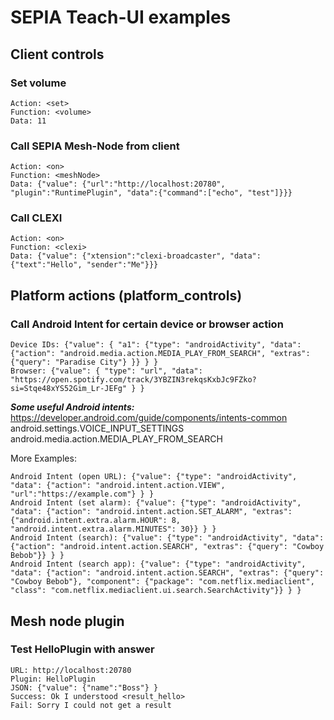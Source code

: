 # SEPIA Teach-UI examples

## Client controls

### Set volume
```
Action: <set>
Function: <volume>
Data: 11
```

### Call SEPIA Mesh-Node from client
```
Action: <on>
Function: <meshNode>
Data: {"value": {"url":"http://localhost:20780", "plugin":"RuntimePlugin", "data":{"command":["echo", "test"]}}}
```

### Call CLEXI
```
Action: <on>
Function: <clexi>
Data: {"value": {"xtension":"clexi-broadcaster", "data":{"text":"Hello", "sender":"Me"}}}
```

## Platform actions (platform_controls)

### Call Android Intent for certain device or browser action
```
Device IDs: {"value": { "a1": {"type": "androidActivity", "data": {"action": "android.media.action.MEDIA_PLAY_FROM_SEARCH", "extras": {"query": "Paradise City"} }} } }
Browser: {"value": { "type": "url", "data": "https://open.spotify.com/track/3YBZIN3rekqsKxbJc9FZko?si=Stqe48xYS52Gim_Lr-JEFg" } }
```
***Some useful Android intents:***  
https://developer.android.com/guide/components/intents-common  
android.settings.VOICE_INPUT_SETTINGS  
android.media.action.MEDIA_PLAY_FROM_SEARCH  
  
More Examples:
```
Android Intent (open URL): {"value": {"type": "androidActivity", "data": {"action": "android.intent.action.VIEW", "url":"https://example.com"} } }
Android Intent (set alarm): {"value": {"type": "androidActivity", "data": {"action": "android.intent.action.SET_ALARM", "extras": {"android.intent.extra.alarm.HOUR": 8, "android.intent.extra.alarm.MINUTES": 30}} } }
Android Intent (search): {"value": {"type": "androidActivity", "data": {"action": "android.intent.action.SEARCH", "extras": {"query": "Cowboy Bebob"}} } }
Android Intent (search app): {"value": {"type": "androidActivity", "data": {"action": "android.intent.action.SEARCH", "extras": {"query": "Cowboy Bebob"}, "component": {"package": "com.netflix.mediaclient", "class": "com.netflix.mediaclient.ui.search.SearchActivity"}} } }
```

## Mesh node plugin

### Test HelloPlugin with answer
```
URL: http://localhost:20780
Plugin: HelloPlugin
JSON: {"value": {"name":"Boss"} }
Success: Ok I understood <result_hello>
Fail: Sorry I could not get a result
```
